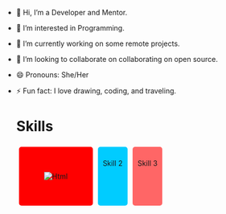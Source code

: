- 👋 Hi, I’m a Developer and Mentor.
- 👀 I’m interested in Programming.
- 🌱 I’m currently working on some remote projects.
- 💞️ I’m looking to collaborate on collaborating on open source.
- 😄 Pronouns: She/Her
- ⚡ Fun fact: I love drawing, coding, and traveling.

  <h1>Skills</h1>

  <div style="display: flex; flex-wrap: wrap;">
    <div style="background-color: red; padding: 50px; margin: 5px; border-radius: 5px;">
      <img src="[img_girl.jpg](https://camo.githubusercontent.com/f5d8f5bac7a140bdf85a42fc9bb0bb6bc51cdedce8efb7ff5c8bafea12d86342/68747470733a2f2f696d672e736869656c64732e696f2f62616467652f2d48544d4c2d3035313232413f7374796c653d666c6174266c6f676f3d48544d4c35)" alt="Html">
    </div>
    <div style="background-color: #00ccff; padding: 10px; margin: 5px; border-radius: 5px;">
      <p>Skill 2</p>
    </div>
    <div style="background-color: #ff6666; padding: 10px; margin: 5px; border-radius: 5px;">
      <p>Skill 3</p>
    </div>
  </div>

<!---
ZahraaaRezaeiii/ZahraaaRezaeiii is a ✨ special ✨ repository because its `README.md` (this file) appears on your GitHub profile.
You can click the Preview link to take a look at your changes.
--->
